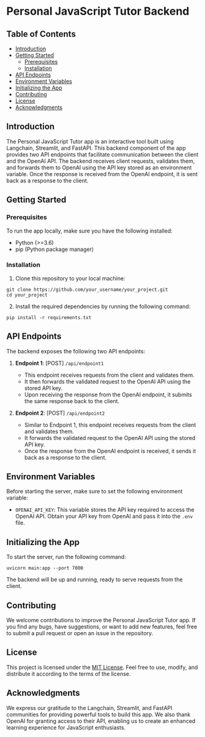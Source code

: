 # Personal JavaScript Tutor Backend

## Table of Contents

- [Introduction](#introduction)
- [Getting Started](#getting-started)
  - [Prerequisites](#prerequisites)
  - [Installation](#installation)
- [API Endpoints](#api-endpoints)
- [Environment Variables](#environment-variables)
- [Initializing the App](#initializing-the-app)
- [Contributing](#contributing)
- [License](#license)
- [Acknowledgments](#acknowledgments)

## Introduction

The Personal JavaScript Tutor app is an interactive tool built using Langchain, Streamlit, and FastAPI. This backend component of the app provides two API endpoints that facilitate communication between the client and the OpenAI API. The backend receives client requests, validates them, and forwards them to OpenAI using the API key stored as an environment variable. Once the response is received from the OpenAI endpoint, it is sent back as a response to the client.

## Getting Started

### Prerequisites

To run the app locally, make sure you have the following installed:

- Python (>=3.6)
- pip (Python package manager)

### Installation

1. Clone this repository to your local machine:

```
git clone https://github.com/your_username/your_project.git
cd your_project
```

2. Install the required dependencies by running the following command:

```
pip install -r requirements.txt
```

## API Endpoints

The backend exposes the following two API endpoints:

1. **Endpoint 1**: [POST] `/api/endpoint1`

   - This endpoint receives requests from the client and validates them.
   - It then forwards the validated request to the OpenAI API using the stored API key.
   - Upon receiving the response from the OpenAI endpoint, it submits the same response back to the client.

2. **Endpoint 2**: [POST] `/api/endpoint2`

   - Similar to Endpoint 1, this endpoint receives requests from the client and validates them.
   - It forwards the validated request to the OpenAI API using the stored API key.
   - Once the response from the OpenAI endpoint is received, it sends it back as a response to the client.

## Environment Variables

Before starting the server, make sure to set the following environment variable:

- `OPENAI_API_KEY`: This variable stores the API key required to access the OpenAI API. Obtain your API key from OpenAI and pass it into the `.env` file.

## Initializing the App

To start the server, run the following command:

```
uvicorn main:app --port 7000
```

The backend will be up and running, ready to serve requests from the client.

## Contributing

We welcome contributions to improve the Personal JavaScript Tutor app. If you find any bugs, have suggestions, or want to add new features, feel free to submit a pull request or open an issue in the repository.

## License

This project is licensed under the [MIT License](LICENSE). Feel free to use, modify, and distribute it according to the terms of the license.

## Acknowledgments

We express our gratitude to the Langchain, Streamlit, and FastAPI communities for providing powerful tools to build this app. We also thank OpenAI for granting access to their API, enabling us to create an enhanced learning experience for JavaScript enthusiasts.